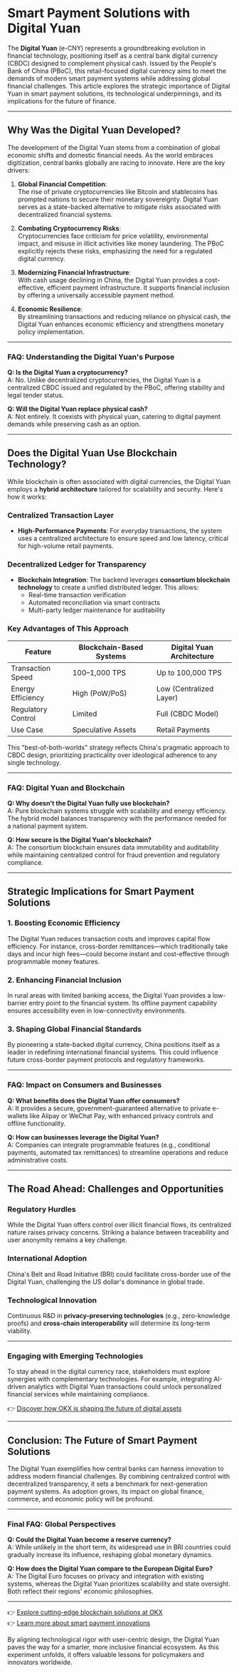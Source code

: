 # Smart Payment Solutions with Digital Yuan

The **Digital Yuan** (e-CNY) represents a groundbreaking evolution in financial technology, positioning itself as a central bank digital currency (CBDC) designed to complement physical cash. Issued by the People's Bank of China (PBoC), this retail-focused digital currency aims to meet the demands of modern smart payment systems while addressing global financial challenges. This article explores the strategic importance of Digital Yuan in smart payment solutions, its technological underpinnings, and its implications for the future of finance.

---

## Why Was the Digital Yuan Developed?

The development of the Digital Yuan stems from a combination of global economic shifts and domestic financial needs. As the world embraces digitization, central banks globally are racing to innovate. Here are the key drivers:

1. **Global Financial Competition**:  
   The rise of private cryptocurrencies like Bitcoin and stablecoins has prompted nations to secure their monetary sovereignty. Digital Yuan serves as a state-backed alternative to mitigate risks associated with decentralized financial systems.

2. **Combating Cryptocurrency Risks**:  
   Cryptocurrencies face criticism for price volatility, environmental impact, and misuse in illicit activities like money laundering. The PBoC explicitly rejects these risks, emphasizing the need for a regulated digital currency.

3. **Modernizing Financial Infrastructure**:  
   With cash usage declining in China, the Digital Yuan provides a cost-effective, efficient payment infrastructure. It supports financial inclusion by offering a universally accessible payment method.

4. **Economic Resilience**:  
   By streamlining transactions and reducing reliance on physical cash, the Digital Yuan enhances economic efficiency and strengthens monetary policy implementation.

---

### FAQ: Understanding the Digital Yuan's Purpose

**Q: Is the Digital Yuan a cryptocurrency?**  
A: No. Unlike decentralized cryptocurrencies, the Digital Yuan is a centralized CBDC issued and regulated by the PBoC, offering stability and legal tender status.

**Q: Will the Digital Yuan replace physical cash?**  
A: Not entirely. It coexists with physical yuan, catering to digital payment demands while preserving cash as an option.

---

## Does the Digital Yuan Use Blockchain Technology?

While blockchain is often associated with digital currencies, the Digital Yuan employs a **hybrid architecture** tailored for scalability and security. Here's how it works:

### Centralized Transaction Layer
- **High-Performance Payments**: For everyday transactions, the system uses a centralized architecture to ensure speed and low latency, critical for high-volume retail payments.

### Decentralized Ledger for Transparency
- **Blockchain Integration**: The backend leverages **consortium blockchain technology** to create a unified distributed ledger. This allows:
  - Real-time transaction verification
  - Automated reconciliation via smart contracts
  - Multi-party ledger maintenance for auditability

### Key Advantages of This Approach
| Feature                | Blockchain-Based Systems | Digital Yuan Architecture |
|------------------------|--------------------------|----------------------------|
| Transaction Speed      | 100–1,000 TPS            | Up to 100,000 TPS          |
| Energy Efficiency      | High (PoW/PoS)           | Low (Centralized Layer)    |
| Regulatory Control     | Limited                  | Full (CBDC Model)          |
| Use Case               | Speculative Assets       | Retail Payments            |

This "best-of-both-worlds" strategy reflects China's pragmatic approach to CBDC design, prioritizing practicality over ideological adherence to any single technology.

---

### FAQ: Digital Yuan and Blockchain

**Q: Why doesn't the Digital Yuan fully use blockchain?**  
A: Pure blockchain systems struggle with scalability and energy efficiency. The hybrid model balances transparency with the performance needed for a national payment system.

**Q: How secure is the Digital Yuan's blockchain?**  
A: The consortium blockchain ensures data immutability and auditability while maintaining centralized control for fraud prevention and regulatory compliance.

---

## Strategic Implications for Smart Payment Solutions

### 1. **Boosting Economic Efficiency**
The Digital Yuan reduces transaction costs and improves capital flow efficiency. For instance, cross-border remittances—which traditionally take days and incur high fees—could become instant and cost-effective through programmable money features.

### 2. **Enhancing Financial Inclusion**
In rural areas with limited banking access, the Digital Yuan provides a low-barrier entry point to the financial system. Its offline payment capability ensures accessibility even in low-connectivity environments.

### 3. **Shaping Global Financial Standards**
By pioneering a state-backed digital currency, China positions itself as a leader in redefining international financial systems. This could influence future cross-border payment protocols and regulatory frameworks.

---

### FAQ: Impact on Consumers and Businesses

**Q: What benefits does the Digital Yuan offer consumers?**  
A: It provides a secure, government-guaranteed alternative to private e-wallets like Alipay or WeChat Pay, with enhanced privacy controls and offline functionality.

**Q: How can businesses leverage the Digital Yuan?**  
A: Companies can integrate programmable features (e.g., conditional payments, automated tax remittances) to streamline operations and reduce administrative costs.

---

## The Road Ahead: Challenges and Opportunities

### Regulatory Hurdles
While the Digital Yuan offers control over illicit financial flows, its centralized nature raises privacy concerns. Striking a balance between traceability and user anonymity remains a key challenge.

### International Adoption
China's Belt and Road Initiative (BRI) could facilitate cross-border use of the Digital Yuan, challenging the US dollar's dominance in global trade.

### Technological Innovation
Continuous R&D in **privacy-preserving technologies** (e.g., zero-knowledge proofs) and **cross-chain interoperability** will determine its long-term viability.

---

### Engaging with Emerging Technologies

To stay ahead in the digital currency race, stakeholders must explore synergies with complementary technologies. For example, integrating AI-driven analytics with Digital Yuan transactions could unlock personalized financial services while maintaining compliance.

👉 [Discover how OKX is shaping the future of digital assets](https://bit.ly/okx-bonus)

---

## Conclusion: The Future of Smart Payment Solutions

The Digital Yuan exemplifies how central banks can harness innovation to address modern financial challenges. By combining centralized control with decentralized transparency, it sets a benchmark for next-generation payment systems. As adoption grows, its impact on global finance, commerce, and economic policy will be profound.

---

### Final FAQ: Global Perspectives

**Q: Could the Digital Yuan become a reserve currency?**  
A: While unlikely in the short term, its widespread use in BRI countries could gradually increase its influence, reshaping global monetary dynamics.

**Q: How does the Digital Yuan compare to the European Digital Euro?**  
A: The Digital Euro focuses on privacy and integration with existing systems, whereas the Digital Yuan prioritizes scalability and state oversight. Both reflect their regions' economic philosophies.

---

👉 [Explore cutting-edge blockchain solutions at OKX](https://bit.ly/okx-bonus)  
👉 [Learn more about smart payment innovations](https://bit.ly/okx-bonus)  

By aligning technological rigor with user-centric design, the Digital Yuan paves the way for a smarter, more inclusive financial ecosystem. As this experiment unfolds, it offers valuable lessons for policymakers and innovators worldwide.